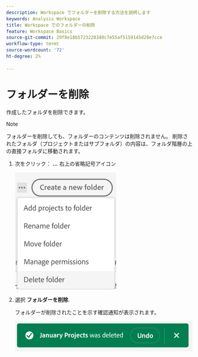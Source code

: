 ```yaml
---
description: Workspace でフォルダーを削除する方法を説明します
keywords: Analysis Workspace
title: Workspace でのフォルダーの削除
feature: Workspace Basics
source-git-commit: 29f8e18b5723228340c7e55af5159145d28e7cce
workflow-type: tm+mt
source-wordcount: '72'
ht-degree: 2%

---
```



# フォルダーを削除

作成したフォルダを削除できます。

>[!NOTE]
>
>フォルダーを削除しても、フォルダーのコンテンツは削除されません。 削除されたフォルダ（プロジェクトまたはサブフォルダ）の内容は、フォルダ階層の上の直接フォルダに移動されます。

1. 次をクリック： **...** 右上の省略記号アイコン

   ![](/help/analyze/analysis-workspace/build-workspace-project/assets/select-delete-folder.png)

1. 選択 **フォルダーを削除**.

   フォルダーが削除されたことを示す確認通知が表示されます。

   ![](/help/analyze/analysis-workspace/build-workspace-project/assets/deleted-folder.png)

